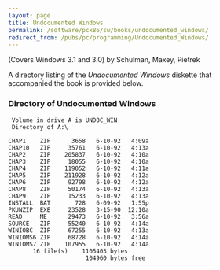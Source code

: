```yaml
---
layout: page
title: Undocumented Windows
permalink: /software/pcx86/sw/books/undocumented_windows/
redirect_from: /pubs/pc/programming/Undocumented_Windows/
---
```


(Covers Windows 3.1 and 3.0) by Schulman, Maxey, Pietrek

A directory listing of the *Undocumented Windows* diskette that accompanied the book is provided below.

### Directory of Undocumented Windows

     Volume in drive A is UNDOC_WIN
     Directory of A:\

    CHAP1    ZIP      3658   6-10-92   4:09a
    CHAP10   ZIP     35761   6-10-92   4:13a
    CHAP2    ZIP    205837   6-10-92   4:10a
    CHAP3    ZIP     18055   6-10-92   4:10a
    CHAP4    ZIP    119052   6-10-92   4:11a
    CHAP5    ZIP    211928   6-10-92   4:12a
    CHAP6    ZIP     92798   6-10-92   4:12a
    CHAP8    ZIP     50174   6-10-92   4:13a
    CHAP9    ZIP     15233   6-10-92   4:13a
    INSTALL  BAT       728   6-09-92   1:55p
    PKUNZIP  EXE     23528   3-15-90  12:10a
    READ     ME      29473   6-10-92   3:56a
    SOURCE   ZIP     55240   6-10-92   4:14a
    WINIOBC  ZIP     67255   6-10-92   4:13a
    WINIOMS6 ZIP     68728   6-10-92   4:14a
    WINIOMS7 ZIP    107955   6-10-92   4:14a
           16 file(s)    1105403 bytes
                          104960 bytes free
